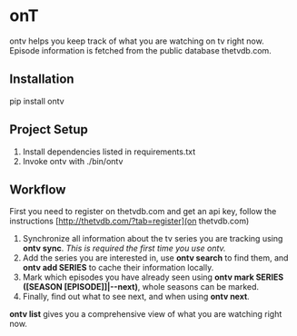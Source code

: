 # onT

ontv helps you keep track of what you are watching on tv right
now.
Episode information is fetched from the public database thetvdb.com.

## Installation

  pip install ontv

## Project Setup

1. Install dependencies listed in requirements.txt
2. Invoke ontv with ./bin/ontv

## Workflow

First you need to register on thetvdb.com and get an api key, follow the
instructions [http://thetvdb.com/?tab=register](on thetvdb.com)

1. Synchronize all information about the tv series you are tracking using
  __ontv sync__. _This is required the first time you use ontv._
2. Add the series you are interested in, use __ontv search__ to find them, and
  __ontv add SERIES__ to cache their information locally.
3. Mark which episodes you have already seen using
  __ontv mark SERIES ([SEASON [EPISODE]]|--next)__, whole seasons can be marked.
4. Finally, find out what to see next, and when using __ontv next__.

__ontv list__ gives you a comprehensive view of what you are watching right
now.
